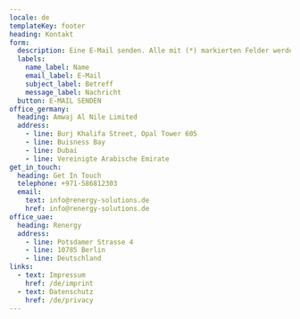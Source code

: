```yaml
---
locale: de
templateKey: footer
heading: Kontakt
form:
  description: Eine E-Mail senden. Alle mit (*) markierten Felder werden benötigt.
  labels:
    name_label: Name
    email_label: E-Mail
    subject_label: Betreff
    message_label: Nachricht
  button: E-MAIL SENDEN
office_germany:
  heading: Amwaj Al Nile Limited
  address:
    - line: Burj Khalifa Street, Opal Tower 605
    - line: Buisness Bay
    - line: Dubai
    - line: Vereinigte Arabische Emirate
get_in_touch:
  heading: Get In Touch
  telephone: +971-586812303
  email:
    text: info@renergy-solutions.de
    href: info@renergy-solutions.de
office_uae:
  heading: Renergy
  address:
    - line: Potsdamer Strasse 4
    - line: 10785 Berlin
    - line: Deutschland
links:
  - text: Impressum
    href: /de/imprint
  - text: Datenschutz
    href: /de/privacy
---
```

